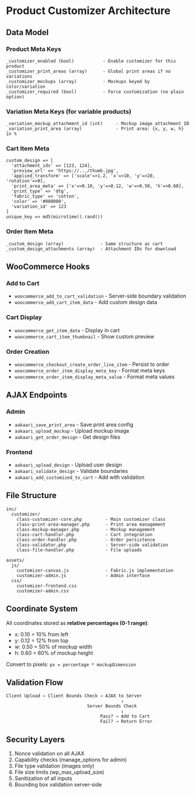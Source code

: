 # Product Customizer Architecture

## Data Model

### Product Meta Keys
```
_customizer_enabled (bool)           - Enable customizer for this product
_customizer_print_areas (array)      - Global print areas if no variations
_customizer_mockups (array)          - Mockups keyed by color/variation
_customizer_required (bool)          - Force customization (no plain option)
```

### Variation Meta Keys (for variable products)
```
_variation_mockup_attachment_id (int)     - Mockup image attachment ID
_variation_print_area (array)             - Print area: {x, y, w, h} in %
```

### Cart Item Meta
```
custom_design => [
  'attachment_ids' => [123, 124],
  'preview_url' => 'https://.../thumb.jpg',
  'applied_transform' => ['scale'=>1.2, 'x'=>10, 'y'=>20, 'rotation'=>0],
  'print_area_meta' => ['x'=>0.10, 'y'=>0.12, 'w'=>0.50, 'h'=>0.60],
  'print_type' => 'dtg',
  'fabric_type' => 'cotton',
  'color' => '#000000',
  'variation_id' => 123
]
unique_key => md5(microtime().rand())
```

### Order Item Meta
```
_custom_design (array)              - Same structure as cart
_custom_design_attachments (array)  - Attachment IDs for download
```

## WooCommerce Hooks

### Add to Cart
- `woocommerce_add_to_cart_validation` - Server-side boundary validation
- `woocommerce_add_cart_item_data` - Add custom design data

### Cart Display
- `woocommerce_get_item_data` - Display in cart
- `woocommerce_cart_item_thumbnail` - Show custom preview

### Order Creation
- `woocommerce_checkout_create_order_line_item` - Persist to order
- `woocommerce_order_item_display_meta_key` - Format meta keys
- `woocommerce_order_item_display_meta_value` - Format meta values

## AJAX Endpoints

### Admin
- `aakaari_save_print_area` - Save print area config
- `aakaari_upload_mockup` - Upload mockup image
- `aakaari_get_order_design` - Get design files

### Frontend
- `aakaari_upload_design` - Upload user design
- `aakaari_validate_design` - Validate boundaries
- `aakaari_add_customized_to_cart` - Add with validation

## File Structure

```
inc/
  customizer/
    class-customizer-core.php         - Main customizer class
    class-print-area-manager.php      - Print area management
    class-mockup-manager.php          - Mockup management
    class-cart-handler.php            - Cart integration
    class-order-handler.php           - Order persistence
    class-validator.php               - Server-side validation
    class-file-handler.php            - File uploads

assets/
  js/
    customizer-canvas.js              - Fabric.js implementation
    customizer-admin.js               - Admin interface
  css/
    customizer-frontend.css
    customizer-admin.css
```

## Coordinate System

All coordinates stored as **relative percentages (0-1 range)**:
- x: 0.10 = 10% from left
- y: 0.12 = 12% from top
- w: 0.50 = 50% of mockup width
- h: 0.60 = 60% of mockup height

Convert to pixels: `px = percentage * mockupDimension`

## Validation Flow

```
Client Upload → Client Bounds Check → AJAX to Server
                                            ↓
                               Server Bounds Check
                                            ↓
                                    Pass? → Add to Cart
                                    Fail? → Return Error
```

## Security Layers

1. Nonce validation on all AJAX
2. Capability checks (manage_options for admin)
3. File type validation (images only)
4. File size limits (wp_max_upload_size)
5. Sanitization of all inputs
6. Bounding box validation server-side
